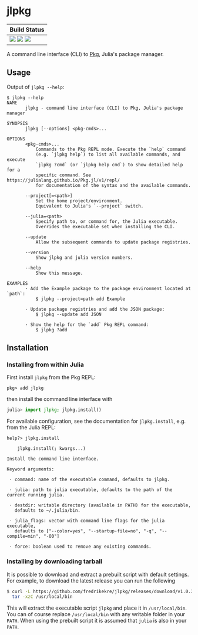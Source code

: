 # jlpkg

| **Build Status**                                                                                |
|:----------------------------------------------------------------------------------------------- |
| [![][travis-img]][travis-url] [![][appveyor-img]][appveyor-url] [![][codecov-img]][codecov-url] |

A command line interface (CLI) to [Pkg][pkg-url], Julia's package manager.

## Usage

Output of `jlpkg --help`:
```
$ jlpkg --help
NAME
       jlpkg - command line interface (CLI) to Pkg, Julia's package manager

SYNOPSIS
       jlpkg [--options] <pkg-cmds>...

OPTIONS
       <pkg-cmds>...
           Commands to the Pkg REPL mode. Execute the `help` command
           (e.g. `jlpkg help`) to list all available commands, and execute
           `jlpkg ?cmd` (or `jlpkg help cmd`) to show detailed help for a
           specific command. See https://julialang.github.io/Pkg.jl/v1/repl/
           for documentation of the syntax and the available commands.

       --project[=<path>]
           Set the home project/environment.
           Equivalent to Julia's `--project` switch.

       --julia=<path>
           Specify path to, or command for, the Julia executable.
           Overrides the executable set when installing the CLI.

       --update
           Allow the subsequent commands to update package registries.

       --version
           Show jlpkg and julia version numbers.

       --help
           Show this message.

EXAMPLES
       · Add the Example package to the package environment located at `path`:
           $ jlpkg --project=path add Example

       · Update package registries and add the JSON package:
           $ jlpkg --update add JSON

       · Show the help for the `add` Pkg REPL command:
           $ jlpkg ?add
```

## Installation

### Installing from within Julia

First install `jlpkg` from the Pkg REPL:
```
pkg> add jlpkg
```
then install the command line interface with
```julia
julia> import jlpkg; jlpkg.install()
```
For available configuration, see the documentation for `jlpkg.install`,
e.g. from the Julia REPL:
```
help?> jlpkg.install

    jlpkg.install(; kwargs...)

Install the command line interface.

Keyword arguments:

 · command: name of the executable command, defaults to jlpkg.

 · julia: path to julia executable, defaults to the path of the current running julia.

 · destdir: writable directory (available in PATH) for the executable,
   defaults to ~/.julia/bin.

 · julia_flags: vector with command line flags for the julia executable,
   defaults to ["--color=yes", "--startup-file=no", "-q", "--compile=min", "-O0"]

 · force: boolean used to remove any existing commands.
```

### Installing by downloading tarball

It is possible to download and extract a prebuilt script with default settings.
For example, to download the latest release you can run the following
```bash
$ curl -L https://github.com/fredrikekre/jlpkg/releases/download/v1.0.3/jlpkg-v1.0.3.tar.gz | \
  tar -xzC /usr/local/bin
```
This will extract the executable script `jlpkg` and place it in `/usr/local/bin`.
You can of course replace `/usr/local/bin` with any writable folder in your `PATH`.
When using the prebuilt script it is assumed that `julia` is also in your `PATH`.


[pkg-url]: https://github.com/JuliaLang/Pkg.jl

[travis-img]: https://travis-ci.com/fredrikekre/jlpkg.svg?branch=master
[travis-url]: https://travis-ci.com/fredrikekre/jlpkg

[appveyor-img]: https://ci.appveyor.com/api/projects/status/o1j0uq1j1lk7qnlu/branch/master?svg=true
[appveyor-url]: https://ci.appveyor.com/project/fredrikekre/jlpkg/branch/master

[codecov-img]: https://codecov.io/gh/fredrikekre/jlpkg/branch/master/graph/badge.svg
[codecov-url]: https://codecov.io/gh/fredrikekre/jlpkg
